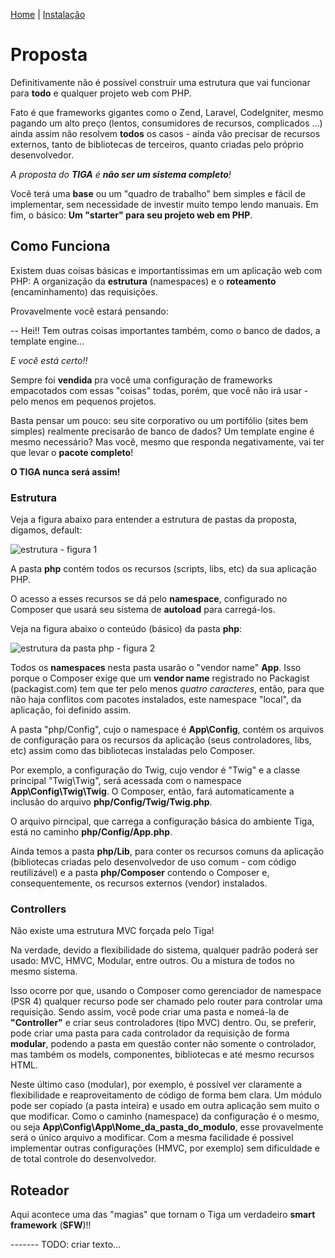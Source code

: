 [Home](https://github.com/sexcod/Tiga/tree/master/php/Lib/Doc/README.md)
 | [Instalação](https://github.com/sexcod/Tiga/tree/master/php/Lib/Doc/instalacao.md)
 
# Proposta

Definitivamente não é possível construir uma estrutura que vai funcionar para **todo** e qualquer projeto web com PHP.

Fato é que frameworks gigantes como o Zend, Laravel, CodeIgniter, mesmo pagando um alto preço (lentos, consumidores de recursos, complicados ...) ainda assim não resolvem **todos** os casos - ainda vão precisar de recursos externos, tanto de bibliotecas de terceiros, quanto criadas pelo próprio desenvolvedor.

*A proposta do __TIGA__ é __não ser um sistema completo__!*

Você terá uma **base** ou um "quadro de trabalho" bem simples e fácil de implementar, sem necessidade de investir muito tempo lendo manuais. 
Em fim, o básico: **Um "starter" para seu projeto web em PHP**.

## Como Funciona

Existem duas coisas básicas e importantíssimas em um aplicação web com PHP: A organização da **estrutura** (namespaces) e o **roteamento** (encaminhamento) das requisições.

Provavelmente você estará pensando:

-- Hei!! Tem outras coisas importantes também, como o banco de dados, a template engine...

*E você está certo!!*

Sempre foi **vendida** pra você uma configuração de frameworks empacotados com essas "coisas" todas, porém, que você não irá usar - pelo menos em pequenos projetos.

Basta pensar um pouco: seu site corporativo ou um portifólio (sites bem simples) realmente precisarão de banco de dados? Um template engine é mesmo necessário?
Mas você, mesmo que responda negativamente, vai ter que levar o **pacote completo**!

**O TIGA nunca será assim!**

### Estrutura
Veja a figura abaixo para entender a estrutura de pastas da proposta, digamos, default:

![estrutura - figura 1](https://github.com/sexcod/Tiga/tree/master/php/Lib/Doc/assets/f1.png) 

A pasta **php** contém todos os recursos (scripts, libs, etc) da sua aplicação PHP.

O acesso a esses recursos se dá pelo **namespace**, configurado no Composer que usará seu sistema de **autoload** para carregá-los.

Veja na figura abaixo o conteúdo (básico) da pasta **php**:

![estrutura da pasta php - figura 2](https://github.com/sexcod/Tiga/tree/master/php/Lib/Doc/assets/f2.png)

Todos os **namespaces** nesta pasta usarão o "vendor name" **App**. Isso porque o Composer exige que um **vendor name** registrado no Packagist (packagist.com) tem que ter pelo menos *quatro caracteres*, então, para que não haja conflitos com pacotes instalados, este namespace "local", da aplicação, foi definido assim.

A pasta "php/Config", cujo o namespace é **App\Config**, contém os arquivos de configuração para os recursos da aplicação (seus controladores, libs, etc) assim como das bibliotecas instaladas pelo Composer.

Por exemplo, a configuração do Twig, cujo vendor é "Twig" e a classe principal "Twig\Twig", será acessada com o namespace **App\Config\Twig\Twig**. O Composer, então, fará automaticamente a inclusão do arquivo **php/Config/Twig/Twig.php**.

O arquivo pirncipal, que carrega a configuração básica do ambiente Tiga, está no caminho **php/Config/App.php**.

Ainda temos a pasta **php/Lib**, para conter os recursos comuns da aplicação (bibliotecas criadas pelo desenvolvedor de uso comum - com código reutilizável) e a pasta **php/Composer** contendo o Composer e, consequentemente, os recursos externos (vendor) instalados.

### Controllers

Não existe uma estrutura MVC forçada pelo Tiga!

Na verdade, devido a flexibilidade do sistema, qualquer padrão poderá ser usado: MVC, HMVC, Modular, entre outros. 
Ou a mistura de todos no mesmo sistema.

Isso ocorre por que, usando o Composer como gerenciador de namespace (PSR 4) qualquer recurso pode ser chamado pelo router para controlar uma requisição. 
Sendo assim, você pode criar uma pasta e nomeá-la de **"Controller"** e criar seus controladores (tipo MVC) dentro.
Ou, se preferir, pode criar uma pasta para cada controlador da requisição de forma **modular**, podendo a pasta em questão conter não somente o controlador, mas também os models, componentes, bibliotecas e até mesmo recursos HTML.

Neste último caso (modular), por exemplo, é possível ver claramente a flexibilidade e reaproveitamento de código de forma bem clara. 
Um módulo pode ser copiado (a pasta inteira) e usado em outra aplicação sem muito o que modificar. 
Como o caminho (namespace) da configuração é o mesmo, ou seja **App\Config\App\Nome_da_pasta_do_modulo**, esse provavelmente será o único arquivo a modificar.
Com a mesma facilidade é possivel implementar outras configurações (HMVC, por exemplo) sem dificuldade e de total controle do desenvolvedor.

## Roteador
Aqui acontece uma das "magias" que tornam o Tiga um verdadeiro **smart framework** (**SFW**)!!

------- TODO: criar texto...

